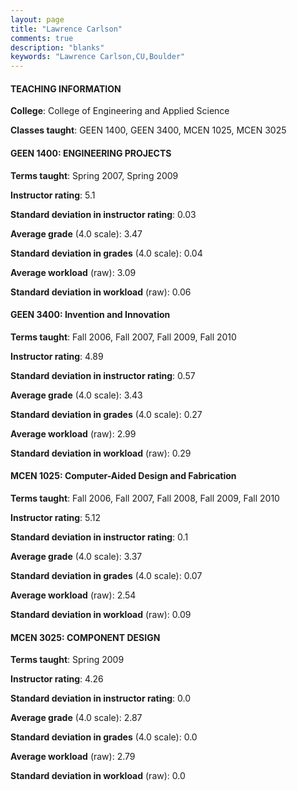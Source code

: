 ```yaml
---
layout: page
title: "Lawrence Carlson" 
comments: true
description: "blanks"
keywords: "Lawrence Carlson,CU,Boulder"
---
```

<head>
<script src="https://ajax.googleapis.com/ajax/libs/jquery/2.1.3/jquery.min.js"></script>
<script src="https://dl.dropboxusercontent.com/s/pc42nxpaw1ea4o9/highcharts.js?dl=0"></script>
<!-- <script src="../assets/js/highcharts.js"></script> -->
<style type="text/css">@font-face {
	font-family: "Bebas Neue";
	src: url(https://www.filehosting.org/file/details/544349/BebasNeue Regular.otf) format("opentype");
	}
	h1.Bebas { 
		font-family: "Bebas Neue", Verdana, Tahoma;
	}
</style>
</head>
	   
#### TEACHING INFORMATION

**College**: College of Engineering and Applied Science

**Classes taught**: GEEN 1400, GEEN 3400, MCEN 1025, MCEN 3025

#### GEEN 1400: ENGINEERING PROJECTS

**Terms taught**: Spring 2007, Spring 2009

**Instructor rating**: 5.1

**Standard deviation in instructor rating**: 0.03

**Average grade** (4.0 scale): 3.47

**Standard deviation in grades** (4.0 scale): 0.04

**Average workload** (raw): 3.09

**Standard deviation in workload** (raw): 0.06

#### GEEN 3400: Invention and Innovation

**Terms taught**: Fall 2006, Fall 2007, Fall 2009, Fall 2010

**Instructor rating**: 4.89

**Standard deviation in instructor rating**: 0.57

**Average grade** (4.0 scale): 3.43

**Standard deviation in grades** (4.0 scale): 0.27

**Average workload** (raw): 2.99

**Standard deviation in workload** (raw): 0.29

#### MCEN 1025: Computer-Aided Design and Fabrication

**Terms taught**: Fall 2006, Fall 2007, Fall 2008, Fall 2009, Fall 2010

**Instructor rating**: 5.12

**Standard deviation in instructor rating**: 0.1

**Average grade** (4.0 scale): 3.37

**Standard deviation in grades** (4.0 scale): 0.07

**Average workload** (raw): 2.54

**Standard deviation in workload** (raw): 0.09

#### MCEN 3025: COMPONENT DESIGN

**Terms taught**: Spring 2009

**Instructor rating**: 4.26

**Standard deviation in instructor rating**: 0.0

**Average grade** (4.0 scale): 2.87

**Standard deviation in grades** (4.0 scale): 0.0

**Average workload** (raw): 2.79

**Standard deviation in workload** (raw): 0.0

